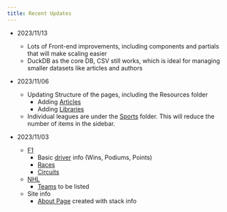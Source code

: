 ```yaml
---
title: Recent Updates
---
```


- 2023/11/13
  - Lots of Front-end improvements, including components and partials that will make scaling easier
  - DuckDB as the core DB, CSV still works, which is ideal for managing smaller datasets like articles and authors


- 2023/11/06
  - Updating Structure of the pages, including the Resources folder
    - Adding [Articles](/resources/articles/)
    - Adding [Libraries](/resources/libraries/)
  - Individual leagues are under the [Sports](/sports) folder. This will reduce the number of items in the sidebar.


- 2023/11/03
  - [F1](/sports/F1)
    - Basic [driver](/sports/F1/drivers) info (Wins, Podiums, Points)
    - [Races](/sports/F1/races)
    - [Circuits](/sports/F1/circuits)
  - [NHL](/sports/NHL)
    - [Teams](/sports/NHL/teams) to be listed
  - Site info
    - [About Page](/about) created with stack info

